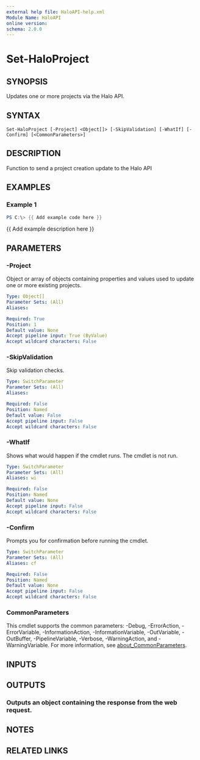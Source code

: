```yaml
---
external help file: HaloAPI-help.xml
Module Name: HaloAPI
online version:
schema: 2.0.0
---
```


# Set-HaloProject

## SYNOPSIS
Updates one or more projects via the Halo API.

## SYNTAX

```
Set-HaloProject [-Project] <Object[]> [-SkipValidation] [-WhatIf] [-Confirm] [<CommonParameters>]
```

## DESCRIPTION
Function to send a project creation update to the Halo API

## EXAMPLES

### Example 1
```powershell
PS C:\> {{ Add example code here }}
```

{{ Add example description here }}

## PARAMETERS

### -Project
Object or array of objects containing properties and values used to update one or more existing projects.

```yaml
Type: Object[]
Parameter Sets: (All)
Aliases:

Required: True
Position: 1
Default value: None
Accept pipeline input: True (ByValue)
Accept wildcard characters: False
```

### -SkipValidation
Skip validation checks.

```yaml
Type: SwitchParameter
Parameter Sets: (All)
Aliases:

Required: False
Position: Named
Default value: False
Accept pipeline input: False
Accept wildcard characters: False
```

### -WhatIf
Shows what would happen if the cmdlet runs.
The cmdlet is not run.

```yaml
Type: SwitchParameter
Parameter Sets: (All)
Aliases: wi

Required: False
Position: Named
Default value: None
Accept pipeline input: False
Accept wildcard characters: False
```

### -Confirm
Prompts you for confirmation before running the cmdlet.

```yaml
Type: SwitchParameter
Parameter Sets: (All)
Aliases: cf

Required: False
Position: Named
Default value: None
Accept pipeline input: False
Accept wildcard characters: False
```

### CommonParameters
This cmdlet supports the common parameters: -Debug, -ErrorAction, -ErrorVariable, -InformationAction, -InformationVariable, -OutVariable, -OutBuffer, -PipelineVariable, -Verbose, -WarningAction, and -WarningVariable. For more information, see [about_CommonParameters](http://go.microsoft.com/fwlink/?LinkID=113216).

## INPUTS

## OUTPUTS

### Outputs an object containing the response from the web request.
## NOTES

## RELATED LINKS
